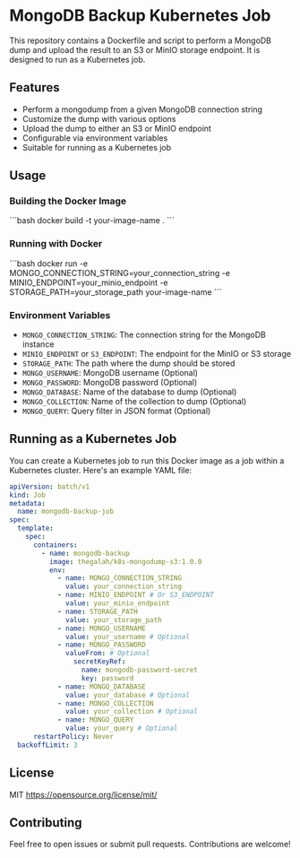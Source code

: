 # MongoDB Backup Kubernetes Job

This repository contains a Dockerfile and script to perform a MongoDB dump and upload the result to an S3 or MinIO storage endpoint. It is designed to run as a Kubernetes job.

## Features

- Perform a mongodump from a given MongoDB connection string
- Customize the dump with various options
- Upload the dump to either an S3 or MinIO endpoint
- Configurable via environment variables
- Suitable for running as a Kubernetes job

## Usage

### Building the Docker Image

\`\`\`bash
docker build -t your-image-name .
\`\`\`

### Running with Docker

\`\`\`bash
docker run -e MONGO_CONNECTION_STRING=your_connection_string -e MINIO_ENDPOINT=your_minio_endpoint -e STORAGE_PATH=your_storage_path your-image-name
\`\`\`

### Environment Variables

- `MONGO_CONNECTION_STRING`: The connection string for the MongoDB instance
- `MINIO_ENDPOINT` or `S3_ENDPOINT`: The endpoint for the MinIO or S3 storage
- `STORAGE_PATH`: The path where the dump should be stored
- `MONGO_USERNAME`: MongoDB username (Optional)
- `MONGO_PASSWORD`: MongoDB password (Optional)
- `MONGO_DATABASE`: Name of the database to dump (Optional)
- `MONGO_COLLECTION`: Name of the collection to dump (Optional)
- `MONGO_QUERY`: Query filter in JSON format (Optional)

## Running as a Kubernetes Job

You can create a Kubernetes job to run this Docker image as a job within a Kubernetes cluster. Here's an example YAML file:

```yaml
apiVersion: batch/v1
kind: Job
metadata:
  name: mongodb-backup-job
spec:
  template:
    spec:
      containers:
        - name: mongodb-backup
          image: thegalah/k8s-mongodump-s3:1.0.0
          env:
            - name: MONGO_CONNECTION_STRING
              value: your_connection_string
            - name: MINIO_ENDPOINT # Or S3_ENDPOINT
              value: your_minio_endpoint
            - name: STORAGE_PATH
              value: your_storage_path
            - name: MONGO_USERNAME
              value: your_username # Optional
            - name: MONGO_PASSWORD
              valueFrom: # Optional
                secretKeyRef:
                  name: mongodb-password-secret
                  key: password
            - name: MONGO_DATABASE
              value: your_database # Optional
            - name: MONGO_COLLECTION
              value: your_collection # Optional
            - name: MONGO_QUERY
              value: your_query # Optional
      restartPolicy: Never
  backoffLimit: 3
```

## License

MIT https://opensource.org/license/mit/

## Contributing

Feel free to open issues or submit pull requests. Contributions are welcome!
